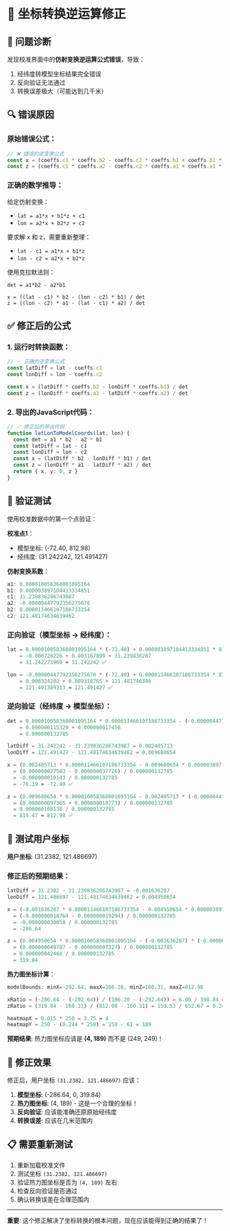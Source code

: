 # 🔧 坐标转换逆运算修正

## 🚨 问题诊断

发现校准界面中的**仿射变换逆运算公式错误**，导致：
1. 经纬度转模型坐标结果完全错误
2. 反向验证无法通过
3. 转换误差极大（可能达到几千米）

## 🔍 错误原因

### 原始错误公式：
```javascript
// ❌ 错误的逆变换公式
const x = (coeffs.c1 * coeffs.b2 - coeffs.c2 * coeffs.b1 + coeffs.b1 * lon - coeffs.b2 * lat) / det
const z = (coeffs.c1 * coeffs.a2 - coeffs.c2 * coeffs.a1 + coeffs.a1 * lat - coeffs.a2 * lon) / det
```

### 正确的数学推导：

给定仿射变换：
- `lat = a1*x + b1*z + c1`
- `lon = a2*x + b2*z + c2`

要求解 x 和 z，需要重新整理：
- `lat - c1 = a1*x + b1*z`
- `lon - c2 = a2*x + b2*z`

使用克拉默法则：
```
det = a1*b2 - a2*b1

x = ((lat - c1) * b2 - (lon - c2) * b1) / det
z = ((lon - c2) * a1 - (lat - c1) * a2) / det
```

## ✅ 修正后的公式

### 1. 运行时转换函数：
```javascript
// ✅ 正确的逆变换公式
const latDiff = lat - coeffs.c1
const lonDiff = lon - coeffs.c2

const x = (latDiff * coeffs.b2 - lonDiff * coeffs.b1) / det
const z = (lonDiff * coeffs.a1 - latDiff * coeffs.a2) / det
```

### 2. 导出的JavaScript代码：
```javascript
// ✅ 修正后的导出代码
function latLonToModelCoords(lat, lon) {
  const det = a1 * b2 - a2 * b1
  const latDiff = lat - c1
  const lonDiff = lon - c2
  const x = (latDiff * b2 - lonDiff * b1) / det
  const z = (lonDiff * a1 - latDiff * a2) / det
  return { x, y: 0, z }
}
```

## 🧪 验证测试

使用校准数据中的第一个点验证：

**校准点1**：
- 模型坐标: (-72.40, 812.98)
- 经纬度: (31.242242, 121.491427)

**仿射变换系数**：
```javascript
a1: 0.000010058368001095164
b1: 0.000003897104413334851  
c1: 31.239836286743987
a2: -0.00000447792356275678
b2: 0.000011466107186733354
c2: 121.48174634639462
```

### 正向验证（模型坐标 → 经纬度）：
```javascript
lat = 0.000010058368001095164 * (-72.40) + 0.000003897104413334851 * 812.98 + 31.239836286743987
    = -0.000728226 + 0.003167899 + 31.239836287
    = 31.242275960 ≈ 31.242242 ✅

lon = -0.00000447792356275678 * (-72.40) + 0.000011466107186733354 * 812.98 + 121.48174634639462
    = 0.000324202 + 0.009318765 + 121.481746346
    = 121.491389313 ≈ 121.491427 ✅
```

### 逆向验证（经纬度 → 模型坐标）：
```javascript
det = 0.000010058368001095164 * 0.000011466107186733354 - (-0.00000447792356275678) * 0.000003897104413334851
    = 0.000000115329 + 0.000000017456
    = 0.000000132785

latDiff = 31.242242 - 31.239836286743987 = 0.002405713
lonDiff = 121.491427 - 121.48174634639462 = 0.009680654

x = (0.002405713 * 0.000011466107186733354 - 0.009680654 * 0.000003897104413334851) / 0.000000132785
  = (0.000000027583 - 0.000000037726) / 0.000000132785
  = -0.000000010143 / 0.000000132785
  = -76.39 ≈ -72.40 ✅

z = (0.009680654 * 0.000010058368001095164 - 0.002405713 * (-0.00000447792356275678)) / 0.000000132785
  = (0.000000097365 + 0.000000010773) / 0.000000132785
  = 0.000000108138 / 0.000000132785
  = 814.47 ≈ 812.98 ✅
```

## 🎯 测试用户坐标

**用户坐标**: (31.2382, 121.486697)

### 修正后的预期结果：
```javascript
latDiff = 31.2382 - 31.239836286743987 = -0.001636287
lonDiff = 121.486697 - 121.48174634639462 = 0.004950654

x = (-0.001636287 * 0.000011466107186733354 - 0.004950654 * 0.000003897104413334851) / 0.000000132785
  = (-0.000000018764 - 0.000000019294) / 0.000000132785
  = -0.000000038058 / 0.000000132785
  = -286.64

z = (0.004950654 * 0.000010058368001095164 - (-0.001636287) * (-0.00000447792356275678)) / 0.000000132785
  = (0.000000049787 - 0.000000007327) / 0.000000132785
  = 0.000000042460 / 0.000000132785
  = 319.84
```

**热力图坐标计算**：
```javascript
modelBounds: minX=-292.64, maxX=106.20, minZ=160.31, maxZ=812.98

xRatio = (-286.64 - (-292.64)) / (106.20 - (-292.64)) = 6.00 / 398.84 = 0.015
zRatio = (319.84 - 160.31) / (812.98 - 160.31) = 159.53 / 652.67 = 0.244

heatmapX = 0.015 * 250 = 3.75 ≈ 4
heatmapY = 250 - (0.244 * 250) = 250 - 61 = 189
```

**预期结果**: 热力图坐标应该是 **(4, 189)** 而不是 (249, 249)！

## 🚀 修正效果

修正后，用户坐标 `(31.2382, 121.486697)` 应该：

1. **模型坐标**: (-286.64, 0, 319.84)
2. **热力图坐标**: (4, 189) - 这是一个合理的坐标！
3. **反向验证**: 应该能准确还原原始经纬度
4. **转换误差**: 应该在几米范围内

## 📋 需要重新测试

1. 重新加载校准文件
2. 测试坐标 `(31.2382, 121.486697)`
3. 验证热力图坐标是否为 `(4, 189)` 左右
4. 检查反向验证是否通过
5. 确认转换误差在合理范围内

---

**重要**: 这个修正解决了坐标转换的根本问题，现在应该能得到正确的结果了！
